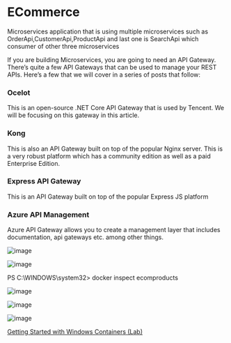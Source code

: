 # ECommerce

Microservices application that is using multiple microservices such as OrderApi,CustomerApi,ProductApi and last one is SearchApi which consumer of other three microservices

If you are building Microservices, you are going to need an API Gateway.
There’s quite a few API Gateways that can be used to manage your REST APIs. Here’s a few that we will cover in a series of posts that follow:

### Ocelot  
This is an open-source .NET Core API Gateway that is used by Tencent. We will be focusing on this gateway in this article.
### Kong 
This is also an API Gateway built on top of the popular Nginx server. This is a very robust platform which has a community edition as well as a paid Enterprise Edition.
### Express API Gateway
This is an API Gateway built on top of the popular Express JS platform
### Azure API Management 
Azure API Gateway allows you to create a management layer that includes documentation, api gateways etc. among other things.

![image](https://user-images.githubusercontent.com/91077428/147696657-15db8c8c-95a4-4595-b366-54ce059c8cae.png)

![image](https://user-images.githubusercontent.com/91077428/147697136-cd058e0b-dad0-45f4-855d-c1f948075758.png)

PS C:\WINDOWS\system32> docker inspect ecomproducts

![image](https://user-images.githubusercontent.com/91077428/147696902-7a359e43-5a02-4574-a125-5f713e13cc2a.png)

![image](https://user-images.githubusercontent.com/91077428/147696946-dc69d3bc-291f-4090-883e-808e5d5548e4.png)

![image](https://user-images.githubusercontent.com/91077428/147696998-dd11fcaf-43af-43c1-9f15-984739e67221.png)

<a href="https://github.com/docker/labs/blob/master/windows/windows-containers/README.md">Getting Started with Windows Containers (Lab)</a>
